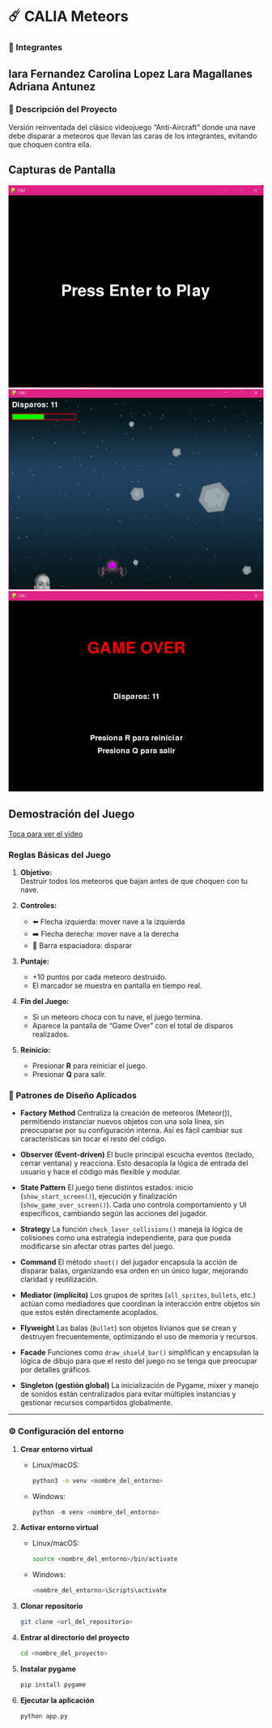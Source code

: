 # ☄️ CALIA Meteors

### 👥 Integrantes

Iara Fernandez
Carolina Lopez
Lara Magallanes
Adriana Antunez
---

### 🎯 Descripción del Proyecto

Versión reinventada del clásico videojuego “Anti-Aircraft” donde una nave debe disparar a meteoros que llevan las caras de los integrantes, evitando que choquen contra ella.

## Capturas de Pantalla

![Pantalla de Inicio](screenshots/inicio.png)  
![Juego en acción](screenshots/juego.png)  
![Pantalla de Game Over](screenshots/gameover.png)

## Demostración del Juego
[Toca para ver el video](https://youtu.be/697w31Fl3I4)

### Reglas Básicas del Juego

1. **Objetivo:**  
   Destruir todos los meteoros que bajan antes de que choquen con tu nave.

2. **Controles:**  
   - ⬅️ Flecha izquierda: mover nave a la izquierda  
   - ➡️ Flecha derecha: mover nave a la derecha  
   - 🔫 Barra espaciadora: disparar  

3. **Puntaje:**  
   - +10 puntos por cada meteoro destruido.  
   - El marcador se muestra en pantalla en tiempo real.

4. **Fin del Juego:**  
   - Si un meteoro choca con tu nave, el juego termina.  
   - Aparece la pantalla de “Game Over” con el total de disparos realizados.  

5. **Reinicio:**  
   - Presionar **R** para reiniciar el juego.  
   - Presionar **Q** para salir.


### 🧩 Patrones de Diseño Aplicados

* **Factory Method**
  Centraliza la creación de meteoros (Meteor()), permitiendo instanciar nuevos objetos con una sola línea, sin preocuparse por su configuración interna. Así es fácil cambiar sus características sin tocar el resto del código.

* **Observer (Event-driven)**
  El bucle principal escucha eventos (teclado, cerrar ventana) y reacciona. Esto desacopla la lógica de entrada del usuario y hace el código más flexible y modular.

* **State Pattern**
  El juego tiene distintos estados: inicio (`show_start_screen()`), ejecución y finalización (`show_game_over_screen()`). Cada uno controla comportamiento y UI específicos, cambiando según las acciones del jugador.

* **Strategy**
  La función `check_laser_collisions()` maneja la lógica de colisiones como una estrategia independiente, para que pueda modificarse sin afectar otras partes del juego.

* **Command**
  El método `shoot()` del jugador encapsula la acción de disparar balas, organizando esa orden en un único lugar, mejorando claridad y reutilización.

* **Mediator (implícito)**
  Los grupos de sprites (`all_sprites`, `bullets`, etc.) actúan como mediadores que coordinan la interacción entre objetos sin que estos estén directamente acoplados.

* **Flyweight**
  Las balas (`Bullet`) son objetos livianos que se crean y destruyen frecuentemente, optimizando el uso de memoria y recursos.

* **Facade**
  Funciones como `draw_shield_bar()` simplifican y encapsulan la lógica de dibujo para que el resto del juego no se tenga que preocupar por detalles gráficos.

* **Singleton (gestión global)**
  La inicialización de Pygame, mixer y manejo de sonidos están centralizados para evitar múltiples instancias y gestionar recursos compartidos globalmente.

---

### ⚙️ Configuración del entorno

1. **Crear entorno virtual**

   * Linux/macOS:

     ```bash
     python3 -m venv <nombre_del_entorno>
     ```
   * Windows:

     ```powershell
     python -m venv <nombre_del_entorno>
     ```

2. **Activar entorno virtual**

   * Linux/macOS:

     ```bash
     source <nombre_del_entorno>/bin/activate
     ```
   * Windows:

     ```powershell
     <nombre_del_entorno>\Scripts\activate
     ```

3. **Clonar repositorio**

   ```bash
   git clone <url_del_repositorio>
   ```

4. **Entrar al directorio del proyecto**

   ```bash
   cd <nombre_del_proyecto>
   ```

5. **Instalar pygame**

   ```bash
   pip install pygame
   ```

6. **Ejecutar la aplicación**

   ```bash
   python app.py
   ```
